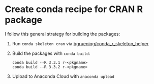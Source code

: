 # Create conda recipe for CRAN R package

I follow this general strategy for building the packages:

1. Run `conda skeleton cran` via
[bgruening/conda_r_skeleton_helper][helper]

1. Build the packages with `conda build`:

    ```
    conda build --R 3.3.1 r-<pkgname>
    conda build --R 3.3.2 r-<pkgname>
    ```

1. Upload to Anaconda Cloud with `anaconda upload`

[helper]: https://github.com/bgruening/conda_r_skeleton_helper